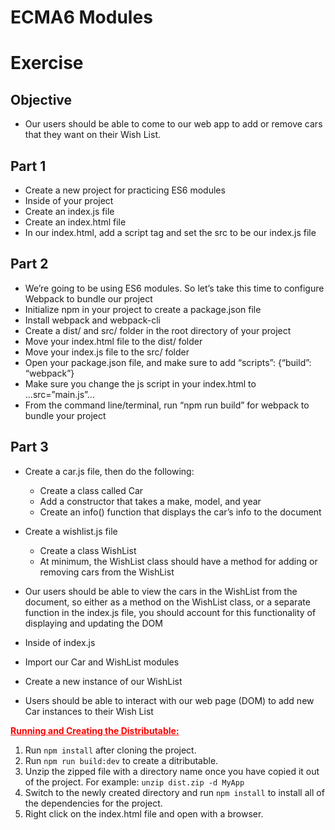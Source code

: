 # ECMA6 Modules
# Exercise

## Objective

- Our users should be able to come to our web app to add or remove cars that they want on their Wish List.

## Part 1

- Create a new project for practicing ES6 modules
- Inside of your project
- Create an index.js file
- Create an index.html file
- In our index.html, add a script tag and set the src to be our index.js file

## Part 2

- We’re going to be using ES6 modules. So let’s take this time to configure Webpack to bundle our project
- Initialize npm in your project to create a package.json file
- Install webpack and webpack-cli
- Create a dist/ and src/ folder in the root directory of your project
- Move your index.html file to the dist/ folder
- Move your index.js file to the src/ folder
- Open your package.json file, and make sure to add “scripts”: {“build”: “webpack”}
- Make sure you change the js script in your index.html to ...src=”main.js”...
- From the command line/terminal, run “npm run build” for webpack to bundle your project

## Part 3

- Create a car.js file, then do the following:
  - Create a class called Car
  - Add a constructor that takes a make, model, and year
  - Create an info() function that displays the car’s info to the document
- Create a wishlist.js file
  - Create a class WishList
  - At minimum, the WishList class should have a method for adding or removing cars from the WishList
- Our users should be able to view the cars in the WishList from the document, so either as a method on the WishList class, or a separate function in the index.js file, you should account for this functionality of displaying and updating the DOM

- Inside of index.js
- Import our Car and WishList modules
- Create a new instance of our WishList
- Users should be able to interact with our web page (DOM) to add new Car instances to their Wish List

**<span style="text-decoration: underline; color: red">Running and Creating the Distributable:</span>**

1. Run `npm install` after cloning the project.
1. Run `npm run build:dev` to create a ditributable.
1. Unzip the zipped file with a directory name once you have copied it out of the project. For example: `unzip dist.zip -d MyApp`
1. Switch to the newly created directory and run `npm install` to install all of the dependencies for the project.
1. Right click on the index.html file and open with a browser.